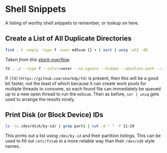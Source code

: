 Shell Snippets
==============

A listing of worthy shell snippets to remember, or lookup on here.


Create a List of All Duplicate Directories
------------------------------------------


```sh
find . ! -empty -type f -exec md5sum {} + | sort | uniq -w32 -dD
```
*Taken from this [stack-overflow](https://unix.stackexchange.com/questions/277697/whats-the-quickest-way-to-find-duplicated-files).*

```sh
fd . ./ --type f --color=never --no-ignore --hidden --absolute-path --exec md5sum {} | sort | uniq -w32 -dD
```

If `[fd](https://github.com/sharkdp/fd)` is present, then this will be a good bit faster, not the least of which because it can create work pools for multiple threads to consume, so each found file can immediately be queued up to a new open thread to run the `md5sum`. Then as before, `sor | uniq` gets used to arrange the results nicely.


Print Disk (or Block Device) IDs
--------------------------------

```sh
ls -la /dev/disk/by-id/ | grep part1 | cut -d " " -f 11-20
```

This prints out a list using `/dev/by-id` and their partition listings. This can be used to fill out `/etc/fstab` in a more reliable way than their `/dev/sdX` style names.

